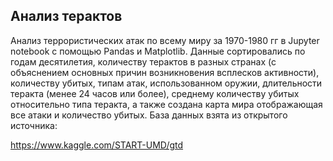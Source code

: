 ## Анализ терактов

Анализ террористических атак по всему миру за 1970-1980 гг в Jupyter notebook с помощью Pandas и Matplotlib.
Данные сортировались по годам десятилетия, количеству терактов в разных странах (с объяснением основных причин возникновения всплесков активности), количеству убитых, типам атак, использованном оружии, длительности теракта (менее 24 часов или более), среднему количеству убитых относительно типа теракта, а также создана карта мира отображающая все атаки и количество убитых.
База данных взята из открытого источника:

https://www.kaggle.com/START-UMD/gtd

